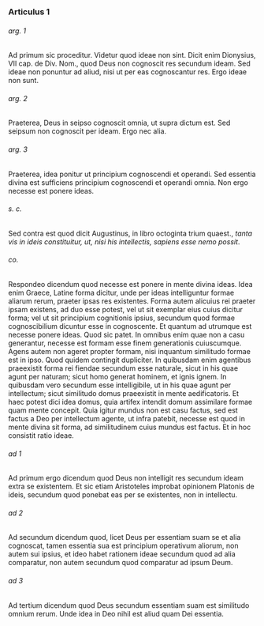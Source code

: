 ### Articulus 1

###### arg. 1
Ad primum sic proceditur. Videtur quod ideae non sint. Dicit enim Dionysius, VII cap. de Div. Nom., quod Deus non cognoscit res secundum ideam. Sed ideae non ponuntur ad aliud, nisi ut per eas cognoscantur res. Ergo ideae non sunt.

###### arg. 2
Praeterea, Deus in seipso cognoscit omnia, ut supra dictum est. Sed seipsum non cognoscit per ideam. Ergo nec alia.

###### arg. 3
Praeterea, idea ponitur ut principium cognoscendi et operandi. Sed essentia divina est sufficiens principium cognoscendi et operandi omnia. Non ergo necesse est ponere ideas.

###### s. c.
Sed contra est quod dicit Augustinus, in libro octoginta trium quaest., *tanta vis in ideis constituitur, ut, nisi his intellectis, sapiens esse nemo possit*.

###### co.
Respondeo dicendum quod necesse est ponere in mente divina ideas. Idea enim Graece, Latine forma dicitur, unde per ideas intelliguntur formae aliarum rerum, praeter ipsas res existentes. Forma autem alicuius rei praeter ipsam existens, ad duo esse potest, vel ut sit exemplar eius cuius dicitur forma; vel ut sit principium cognitionis ipsius, secundum quod formae cognoscibilium dicuntur esse in cognoscente. Et quantum ad utrumque est necesse ponere ideas. Quod sic patet. In omnibus enim quae non a casu generantur, necesse est formam esse finem generationis cuiuscumque. Agens autem non ageret propter formam, nisi inquantum similitudo formae est in ipso. Quod quidem contingit dupliciter. In quibusdam enim agentibus praeexistit forma rei fiendae secundum esse naturale, sicut in his quae agunt per naturam; sicut homo generat hominem, et ignis ignem. In quibusdam vero secundum esse intelligibile, ut in his quae agunt per intellectum; sicut similitudo domus praeexistit in mente aedificatoris. Et haec potest dici idea domus, quia artifex intendit domum assimilare formae quam mente concepit. Quia igitur mundus non est casu factus, sed est factus a Deo per intellectum agente, ut infra patebit, necesse est quod in mente divina sit forma, ad similitudinem cuius mundus est factus. Et in hoc consistit ratio ideae.

###### ad 1
Ad primum ergo dicendum quod Deus non intelligit res secundum ideam extra se existentem. Et sic etiam Aristoteles improbat opinionem Platonis de ideis, secundum quod ponebat eas per se existentes, non in intellectu.

###### ad 2
Ad secundum dicendum quod, licet Deus per essentiam suam se et alia cognoscat, tamen essentia sua est principium operativum aliorum, non autem sui ipsius, et ideo habet rationem ideae secundum quod ad alia comparatur, non autem secundum quod comparatur ad ipsum Deum.

###### ad 3
Ad tertium dicendum quod Deus secundum essentiam suam est similitudo omnium rerum. Unde idea in Deo nihil est aliud quam Dei essentia.

